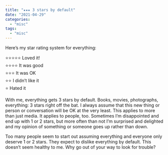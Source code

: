 ```yaml
---
title: "★★★ 3 stars by default"
date: "2021-04-29"
categories: 
  - "misc"
tags: 
  - "misc"
---
```


Here’s my star rating system for everything:

⭐️⭐️⭐️⭐️⭐️ Loved it!  
⭐️⭐️⭐️⭐️ It was good  
⭐️⭐️⭐️ It was OK  
⭐️⭐️ I didn’t like it  
⭐️ Hated it

With me, everything gets 3 stars by default. Books, movies, photographs, everything: 3 stars right off the bat. I always assume that this new thing or person or conversation will be OK at the very least. This applies to more than just media. It applies to people, too. Sometimes I’m disappointed and end up with 1 or 2 stars, but more often than not I’m surprised and delighted and my opinion of something or someone goes up rather than down.

Too many people seem to start out assuming everything and everyone only deserve 1 or 2 stars. They expect to dislike everything by default. This doesn’t seem healthy to me. Why go out of your way to look for trouble?
